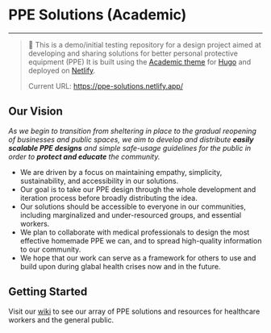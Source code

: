 # PPE Solutions (Academic)
---

> :large_blue_diamond: This is a demo/initial testing repository for a design project aimed at developing and sharing solutions for better personal protective equipment (PPE) It is built using the [Academic theme](https://sourcethemes.com/academic/) for [Hugo](https://gohugo.io/) and deployed on [Netlify](https://www.netlify.com/).
> 
> Current URL: https://ppe-solutions.netlify.app/

## Our Vision
*As we begin to transition from sheltering in place to the gradual reopening of businesses and public spaces, we aim to develop and distribute **easily scalable PPE designs** and simple safe-usage guidelines for the public in order to **protect and educate** the community.*

- We are driven by a focus on maintaining empathy, simplicity, sustainability, and accessibility in our solutions.
- Our goal is to take our PPE design through the whole development and iteration process before broadly distributing the idea.
- Our solutions should be accessible to everyone in our communities, including marginalized and under-resourced groups, and essential workers.
- We plan to collaborate with medical professionals to design the most effective homemade PPE we can, and to spread high-quality information to our community.
- We hope that our work can serve as a framework for others to use and build upon during glabal health crises now and in the future.

## Getting Started
Visit our [wiki](https://github.com/dickansj/ppe-solutions/wiki) to see our array of PPE solutions and resources for healthcare workers and the general public.
